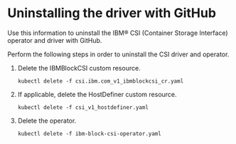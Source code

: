 # Uninstalling the driver with GitHub

Use this information to uninstall the IBM® CSI (Container Storage Interface) operator and driver with GitHub.

Perform the following steps in order to uninstall the CSI driver and operator.
1. Delete the IBMBlockCSI custom resource.

    ```
    kubectl delete -f csi.ibm.com_v1_ibmblockcsi_cr.yaml
    ```

2. If applicable, delete the HostDefiner custom resource.
    ```
    kubectl delete -f csi_v1_hostdefiner.yaml
    ```

3. Delete the operator.

    ```
    kubectl delete -f ibm-block-csi-operator.yaml
    ```





